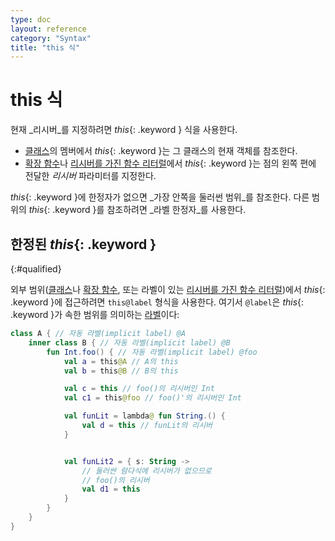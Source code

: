 ```yaml
---
type: doc
layout: reference
category: "Syntax"
title: "this 식"
---
```


# this 식

현재 _리시버_를 지정하려면 *this*{: .keyword } 식을 사용한다.

* [클래스](classes.html#inheritance)의 멤버에서 *this*{: .keyword }는 그 클래스의 현재 객체를 참조한다.
* [확장 함수](extensions.html)나 [리시버를 가진 함수 리터럴](lambdas.html#function-literals-with-receiver)에서
  *this*{: .keyword }는 점의 왼쪽 편에 전달한 _리시버_ 파라미터를 지정한다.

*this*{: .keyword }에 한정자가 없으면 _가장 안쪽을 둘러썬 범위_를 참조한다.
다른 범위의 *this*{: .keyword }를 참조하려면 _라벨 한정자_를 사용한다.

## 한정된 *this*{: .keyword }
{:#qualified}

외부 범위([클래스](classes.html)나 [확장 함수](extensions.html), 또는 
라벨이 있는 [리시버를 가진 함수 리터럴](lambdas.html#function-literals-with-receiver))에서 *this*{: .keyword }에 접근하려면
`this@label` 형식을 사용한다. 여기서 `@label`은 *this*{: .keyword }가 속한 범위를 의미하는 [라벨](returns.html)이다:

``` kotlin
class A { // 자동 라벨(implicit label) @A
    inner class B { // 자동 라벨(implicit label) @B
        fun Int.foo() { // 자동 라벨(implicit label) @foo
            val a = this@A // A의 this
            val b = this@B // B의 this

            val c = this // foo()의 리시버인 Int
            val c1 = this@foo // foo()'의 리시버인 Int

            val funLit = lambda@ fun String.() {
                val d = this // funLit의 리시버
            }


            val funLit2 = { s: String ->
                // 둘러싼 람다식에 리시버가 없으므로 
                // foo()의 리시버
                val d1 = this
            }
        }
    }
}
```
